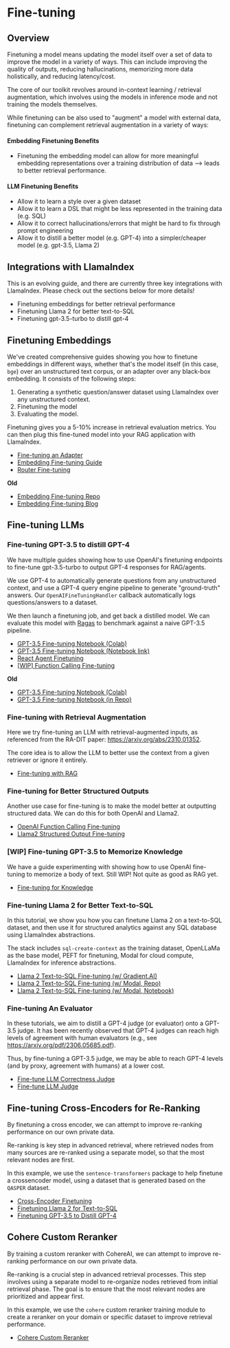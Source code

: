 # Fine-tuning

## Overview

Finetuning a model means updating the model itself over a set of data to improve the model in a variety of ways. This can include improving the quality of outputs, reducing hallucinations, memorizing more data holistically, and reducing latency/cost.

The core of our toolkit revolves around in-context learning / retrieval augmentation, which involves using the models in inference mode and not training the models themselves.

While finetuning can be also used to "augment" a model with external data, finetuning can complement retrieval augmentation in a variety of ways:

#### Embedding Finetuning Benefits

- Finetuning the embedding model can allow for more meaningful embedding representations over a training distribution of data --> leads to better retrieval performance.

#### LLM Finetuning Benefits

- Allow it to learn a style over a given dataset
- Allow it to learn a DSL that might be less represented in the training data (e.g. SQL)
- Allow it to correct hallucinations/errors that might be hard to fix through prompt engineering
- Allow it to distill a better model (e.g. GPT-4) into a simpler/cheaper model (e.g. gpt-3.5, Llama 2)

## Integrations with LlamaIndex

This is an evolving guide, and there are currently three key integrations with LlamaIndex. Please check out the sections below for more details!

- Finetuning embeddings for better retrieval performance
- Finetuning Llama 2 for better text-to-SQL
- Finetuning gpt-3.5-turbo to distill gpt-4

## Finetuning Embeddings

We've created comprehensive guides showing you how to finetune embeddings in different ways, whether that's the model itself (in this case, `bge`) over an unstructured text corpus, or an adapter over any black-box embedding. It consists of the following steps:

1. Generating a synthetic question/answer dataset using LlamaIndex over any unstructured context.
2. Finetuning the model
3. Evaluating the model.

Finetuning gives you a 5-10% increase in retrieval evaluation metrics. You can then plug this fine-tuned model into your RAG application with LlamaIndex.

- [Fine-tuning an Adapter](/examples/finetuning/embeddings/finetune_embedding_adapter.ipynb)
- [Embedding Fine-tuning Guide](/examples/finetuning/embeddings/finetune_embedding.ipynb)
- [Router Fine-tuning](/examples/finetuning/router/router_finetune.ipynb)

**Old**

- [Embedding Fine-tuning Repo](https://github.com/run-llama/finetune-embedding)
- [Embedding Fine-tuning Blog](https://medium.com/llamaindex-blog/fine-tuning-embeddings-for-rag-with-synthetic-data-e534409a3971)

## Fine-tuning LLMs

### Fine-tuning GPT-3.5 to distill GPT-4

We have multiple guides showing how to use OpenAI's finetuning endpoints to fine-tune gpt-3.5-turbo to output GPT-4 responses for RAG/agents.

We use GPT-4 to automatically generate questions from any unstructured context, and use a GPT-4 query engine pipeline to generate "ground-truth" answers. Our `OpenAIFineTuningHandler` callback automatically logs questions/answers to a dataset.

We then launch a finetuning job, and get back a distilled model. We can evaluate this model with [Ragas](https://github.com/explodinggradients/ragas) to benchmark against a naive GPT-3.5 pipeline.

- [GPT-3.5 Fine-tuning Notebook (Colab)](https://colab.research.google.com/drive/1NgyCJVyrC2xcZ5lxt2frTU862v6eJHlc?usp=sharing)
- [GPT-3.5 Fine-tuning Notebook (Notebook link)](../examples/finetuning/openai_fine_tuning.ipynb)
- [React Agent Finetuning](../examples/finetuning/react_agent/react_agent_finetune.ipynb)
- [[WIP] Function Calling Fine-tuning](../examples/finetuning/openai_fine_tuning_functions.ipynb)

**Old**

- [GPT-3.5 Fine-tuning Notebook (Colab)](https://colab.research.google.com/drive/1vWeJBXdFEObuihO7Z8ui2CAYkdHQORqo?usp=sharing)
- [GPT-3.5 Fine-tuning Notebook (in Repo)](https://github.com/jerryjliu/llama_index/blob/main/experimental/openai_fine_tuning/openai_fine_tuning.ipynb)

### Fine-tuning with Retrieval Augmentation

Here we try fine-tuning an LLM with retrieval-augmented inputs, as referenced from the RA-DIT paper: https://arxiv.org/abs/2310.01352.

The core idea is to allow the LLM to better use the context from a given retriever or ignore it entirely.

- [Fine-tuning with RAG](../examples/finetuning/knowledge/finetune_retrieval_aug.ipynb)

### Fine-tuning for Better Structured Outputs

Another use case for fine-tuning is to make the model better at outputting structured data.
We can do this for both OpenAI and Llama2.

- [OpenAI Function Calling Fine-tuning](../examples/finetuning/openai_fine_tuning_functions.ipynb)
- [Llama2 Structured Output Fine-tuning](../examples/finetuning/gradient/gradient_structured.ipynb)

### [WIP] Fine-tuning GPT-3.5 to Memorize Knowledge

We have a guide experimenting with showing how to use OpenAI fine-tuning to memorize a body of text.
Still WIP! Not quite as good as RAG yet.

- [Fine-tuning for Knowledge](../examples/finetuning/knowledge/finetune_knowledge.ipynb)

### Fine-tuning Llama 2 for Better Text-to-SQL

In this tutorial, we show you how you can finetune Llama 2 on a text-to-SQL dataset, and then use it for structured analytics against any SQL database using LlamaIndex abstractions.

The stack includes `sql-create-context` as the training dataset, OpenLLaMa as the base model, PEFT for finetuning, Modal for cloud compute, LlamaIndex for inference abstractions.

- [Llama 2 Text-to-SQL Fine-tuning (w/ Gradient.AI)](../examples/finetuning/gradient/gradient_fine_tuning.ipynb)
- [Llama 2 Text-to-SQL Fine-tuning (w/ Modal, Repo)](https://github.com/run-llama/modal_finetune_sql)
- [Llama 2 Text-to-SQL Fine-tuning (w/ Modal, Notebook)](https://github.com/run-llama/modal_finetune_sql/blob/main/tutorial.ipynb)

### Fine-tuning An Evaluator

In these tutorials, we aim to distill a GPT-4 judge (or evaluator) onto a GPT-3.5 judge. It has
been recently observed that GPT-4 judges can reach high levels of agreement with human evaluators (e.g.,
see https://arxiv.org/pdf/2306.05685.pdf).

Thus, by fine-tuning a GPT-3.5 judge, we may be able to reach GPT-4 levels (and
by proxy, agreement with humans) at a lower cost.

- [Fine-tune LLM Correctness Judge](../examples/finetuning/llm_judge/correctness/finetune_llm_judge_single_grading_correctness.ipynb)
- [Fine-tune LLM Judge](../examples/finetuning/llm_judge/pairwise/finetune_llm_judge.ipynb)

## Fine-tuning Cross-Encoders for Re-Ranking

By finetuning a cross encoder, we can attempt to improve re-ranking performance on our own private data.

Re-ranking is key step in advanced retrieval, where retrieved nodes from many sources are re-ranked using a separate model, so that the most relevant nodes
are first.

In this example, we use the `sentence-transformers` package to help finetune a crossencoder model, using a dataset that is generated based on the `QASPER` dataset.

- [Cross-Encoder Finetuning](../examples/finetuning/cross_encoder_finetuning/cross_encoder_finetuning.ipynb)
- [Finetuning Llama 2 for Text-to-SQL](https://medium.com/llamaindex-blog/easily-finetune-llama-2-for-your-text-to-sql-applications-ecd53640e10d)
- [Finetuning GPT-3.5 to Distill GPT-4](https://colab.research.google.com/drive/1vWeJBXdFEObuihO7Z8ui2CAYkdHQORqo?usp=sharing)

## Cohere Custom Reranker

By training a custom reranker with CohereAI, we can attempt to improve re-ranking performance on our own private data.

Re-ranking is a crucial step in advanced retrieval processes. This step involves using a separate model to re-organize nodes retrieved from initial retrieval phase. The goal is to ensure that the most relevant nodes are prioritized and appear first.

In this example, we use the `cohere` custom reranker training module to create a reranker on your domain or specific dataset to improve retrieval performance.

- [Cohere Custom Reranker](../examples/finetuning/rerankers/cohere_custom_reranker.ipynb)
